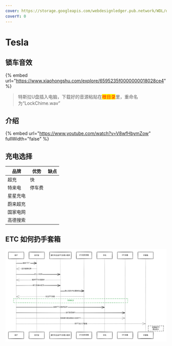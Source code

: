 ```yaml
---
cover: https://storage.googleapis.com/webdesignledger.pub.network/WDL/d2a6d8d2-t3.jpg
coverY: 0
---
```


# Tesla

## 锁车音效

{% embed url="https://www.xiaohongshu.com/explore/6595235f0000000018028ce4" %}

> 特斯拉U盘插入电脑，下载好的音源粘贴在<mark style="color:red;">根目录</mark>里，重命名为“LockChime.wav”

## 介绍

{% embed url="https://www.youtube.com/watch?v=V8wfHbymZow" fullWidth="false" %}

## 充电选择

| 品牌   | 优势  | 缺点 |
| ---- | --- | -- |
| 超充   | 快   |    |
| 特来电  | 停车费 |    |
| 星星充电 |     |    |
| 蔚来超充 |     |    |
| 国家电网 |     |    |
| 高德搜索 |     |    |



## ETC 如何扔手套箱



<img src="../.gitbook/assets/file.excalidraw.svg" alt="" class="gitbook-drawing">



